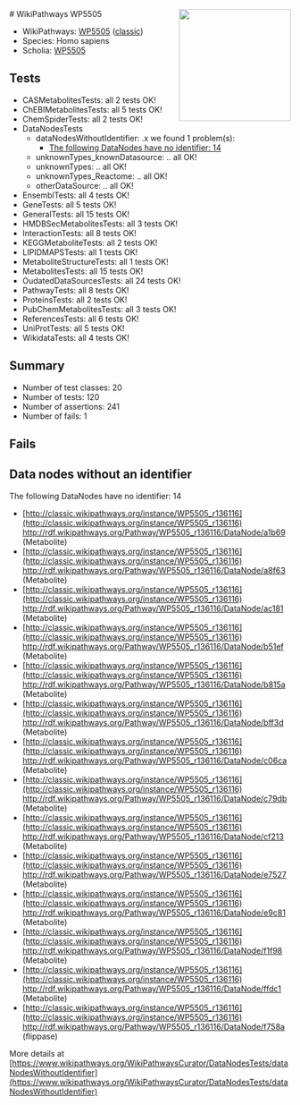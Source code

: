 <img style="float: right; width: 200px" src="https://upload.wikimedia.org/wikipedia/commons/thumb/8/83/Wplogo_with_text_500.png/640px-Wplogo_with_text_500.png" />
# WikiPathways WP5505

* WikiPathways: [WP5505](https://wikipathways.org/pathways/WP5505) ([classic](https://classic.wikipathways.org/instance/WP5505))
* Species: Homo sapiens
* Scholia: [WP5505](https://scholia.toolforge.org/wikipathways/WP5505)
## Tests
* CASMetabolitesTests: all 2 tests OK!
* ChEBIMetabolitesTests: all 5 tests OK!
* ChemSpiderTests: all 2 tests OK!
* DataNodesTests
    * dataNodesWithoutIdentifier: .x we found 1 problem(s):
        * [The following DataNodes have no identifier: 14](#8792c494)
    * unknownTypes_knownDatasource: .. all OK!
    * unknownTypes: .. all OK!
    * unknownTypes_Reactome: .. all OK!
    * otherDataSource: .. all OK!
* EnsemblTests: all 4 tests OK!
* GeneTests: all 5 tests OK!
* GeneralTests: all 15 tests OK!
* HMDBSecMetabolitesTests: all 3 tests OK!
* InteractionTests: all 8 tests OK!
* KEGGMetaboliteTests: all 2 tests OK!
* LIPIDMAPSTests: all 1 tests OK!
* MetaboliteStructureTests: all 1 tests OK!
* MetabolitesTests: all 15 tests OK!
* OudatedDataSourcesTests: all 24 tests OK!
* PathwayTests: all 8 tests OK!
* ProteinsTests: all 2 tests OK!
* PubChemMetabolitesTests: all 3 tests OK!
* ReferencesTests: all 6 tests OK!
* UniProtTests: all 5 tests OK!
* WikidataTests: all 4 tests OK!


## Summary

* Number of test classes: 20
* Number of tests: 120
* Number of assertions: 241
* Number of fails: 1

## Fails

<a name="8792c494" />

## Data nodes without an identifier

The following DataNodes have no identifier: 14

* [http://classic.wikipathways.org/instance/WP5505_r136116](http://classic.wikipathways.org/instance/WP5505_r136116) http://rdf.wikipathways.org/Pathway/WP5505_r136116/DataNode/a1b69 (Metabolite)
* [http://classic.wikipathways.org/instance/WP5505_r136116](http://classic.wikipathways.org/instance/WP5505_r136116) http://rdf.wikipathways.org/Pathway/WP5505_r136116/DataNode/a8f63 (Metabolite)
* [http://classic.wikipathways.org/instance/WP5505_r136116](http://classic.wikipathways.org/instance/WP5505_r136116) http://rdf.wikipathways.org/Pathway/WP5505_r136116/DataNode/ac181 (Metabolite)
* [http://classic.wikipathways.org/instance/WP5505_r136116](http://classic.wikipathways.org/instance/WP5505_r136116) http://rdf.wikipathways.org/Pathway/WP5505_r136116/DataNode/b51ef (Metabolite)
* [http://classic.wikipathways.org/instance/WP5505_r136116](http://classic.wikipathways.org/instance/WP5505_r136116) http://rdf.wikipathways.org/Pathway/WP5505_r136116/DataNode/b815a (Metabolite)
* [http://classic.wikipathways.org/instance/WP5505_r136116](http://classic.wikipathways.org/instance/WP5505_r136116) http://rdf.wikipathways.org/Pathway/WP5505_r136116/DataNode/bff3d (Metabolite)
* [http://classic.wikipathways.org/instance/WP5505_r136116](http://classic.wikipathways.org/instance/WP5505_r136116) http://rdf.wikipathways.org/Pathway/WP5505_r136116/DataNode/c06ca (Metabolite)
* [http://classic.wikipathways.org/instance/WP5505_r136116](http://classic.wikipathways.org/instance/WP5505_r136116) http://rdf.wikipathways.org/Pathway/WP5505_r136116/DataNode/c79db (Metabolite)
* [http://classic.wikipathways.org/instance/WP5505_r136116](http://classic.wikipathways.org/instance/WP5505_r136116) http://rdf.wikipathways.org/Pathway/WP5505_r136116/DataNode/cf213 (Metabolite)
* [http://classic.wikipathways.org/instance/WP5505_r136116](http://classic.wikipathways.org/instance/WP5505_r136116) http://rdf.wikipathways.org/Pathway/WP5505_r136116/DataNode/e7527 (Metabolite)
* [http://classic.wikipathways.org/instance/WP5505_r136116](http://classic.wikipathways.org/instance/WP5505_r136116) http://rdf.wikipathways.org/Pathway/WP5505_r136116/DataNode/e9c81 (Metabolite)
* [http://classic.wikipathways.org/instance/WP5505_r136116](http://classic.wikipathways.org/instance/WP5505_r136116) http://rdf.wikipathways.org/Pathway/WP5505_r136116/DataNode/f1f98 (Metabolite)
* [http://classic.wikipathways.org/instance/WP5505_r136116](http://classic.wikipathways.org/instance/WP5505_r136116) http://rdf.wikipathways.org/Pathway/WP5505_r136116/DataNode/ffdc1 (Metabolite)
* [http://classic.wikipathways.org/instance/WP5505_r136116](http://classic.wikipathways.org/instance/WP5505_r136116) http://rdf.wikipathways.org/Pathway/WP5505_r136116/DataNode/f758a (flippase)


More details at [https://www.wikipathways.org/WikiPathwaysCurator/DataNodesTests/dataNodesWithoutIdentifier](https://www.wikipathways.org/WikiPathwaysCurator/DataNodesTests/dataNodesWithoutIdentifier)

